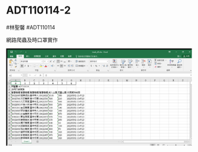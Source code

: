 # ADT110114-2

#林聖馨
#ADT110114

網路爬蟲及時口罩實作

![image](https://github.com/cedric911124/ADT110114-2/blob/main/mask_df.xlsx%20-%20Excel%202023_10_11%20%E4%B8%8B%E5%8D%88%2004_01_19.png)

